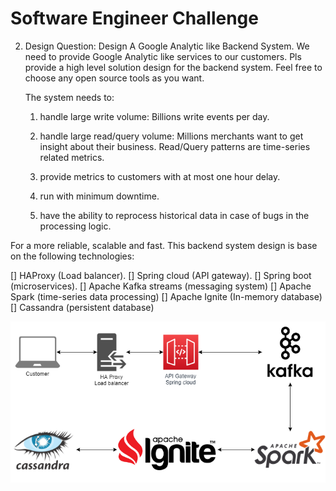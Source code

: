 # Software Engineer Challenge

2. Design Question: Design A Google Analytic like Backend System.
    We need to provide Google Analytic like services to our customers. Pls provide a high level solution design for the backend system. Feel free to choose any open source tools as you want.
	
	The system needs to:

	1) handle large write volume: Billions write events per day.
	
	2) handle large read/query volume: Millions merchants want to get insight about their business. Read/Query patterns are time-series related metrics. 
	
	3) provide metrics to customers with at most one hour delay.
	
	4) run with minimum downtime.
	
	5) have the ability to reprocess historical data in case of bugs in the processing logic.

For a more reliable, scalable and fast. This backend system design is base on the following technologies:

[] HAProxy (Load balancer).
[] Spring cloud (API gateway).
[] Spring boot (microservices).
[] Apache Kafka streams (messaging system)
[] Apache Spark (time-series data processing)
[] Apache Ignite (In-memory database)
[] Cassandra (persistent database)


![Google Analytic like Backend System](GAbackendlikesystem.png)
